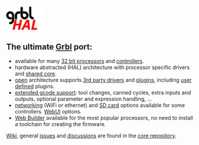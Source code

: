<img width="100px" src="https://github.com/grblHAL/.github/blob/main/media/grblHAL.svg"></img>

## The ultimate [Grbl](https://github.com/gnea/grbl) port:

* available for many [32 bit processors](https://github.com/grblHAL/drivers) and [controllers](https://github.com/grblHAL/Controllers).
* hardware abstracted \(HAL\) architecture with processor specific drivers and [shared core](https://github.com/grblHAL/core).
* [open](http://svn.io-engineering.com/grblHAL/html/hal_8h.html) architecture supports [3rd party drivers](https://github.com/dresco/STM32H7xx) and [plugins](https://github.com/grblHAL/plugins), including [user defined](https://github.com/grblHAL/Templates) plugins.
* [extended gcode support](https://github.com/grblHAL/core#supported-g-codes): tool changes, canned cycles, extra inputs and outputs, optional parameter and expression handling, ... 
* [networking](https://github.com/grblHAL/Plugin_networking/) \(WiFi or ethernet\) and [SD card](https://github.com/grblHAL/Plugin_SD_card/) options available for some controllers. [WebUI](https://github.com/grblHAL/Plugin_WebUI) options. 
* [Web Builder](http://svn.io-engineering.com:8080) available for the most popular processors, no need to install a toolchain for creating the firmware.

[Wiki](https://github.com/grblHAL/core/wiki), general [issues](https://github.com/grblHAL/core/issues) and [discussions](https://github.com/grblHAL/core/discussions) are found in the [core repository](https://github.com/grblHAL/core).
